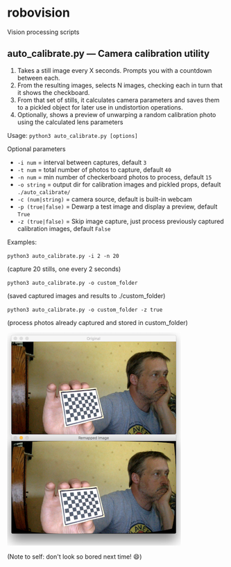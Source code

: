 # robovision
Vision processing scripts


## auto_calibrate.py &mdash; Camera calibration utility

1. Takes a still image every X seconds. Prompts you with a countdown between each.
2. From the resulting images, selects N images, checking each in turn that it shows
   the checkboard.
3. From that set of stills, it calculates camera parameters and saves them to a
   pickled object for later use in undistortion operations.
4. Optionally, shows a preview of unwarping a random calibration photo using the
   calculated lens parameters

Usage: `python3 auto_calibrate.py [options]`

Optional parameters

* `-i num` = interval between captures, default `3`
* `-t num` = total number of photos to capture, default `40`
* `-n num` = min number of checkerboard photos to process, default `15`
* `-o string` = output dir for calibration images and pickled props, default `./auto_calibrate/`
* `-c (num|string)` = camera source, default is built-in webcam
* `-p (true|false)` = Dewarp a test image and display a preview, default `True`
* `-z (true|false)` = Skip image capture, just process previously captured calibration images, default `False`

Examples:

`python3 auto_calibrate.py -i 2 -n 20`

(capture 20 stills, one every 2 seconds)

`python3 auto_calibrate.py -o custom_folder`

(saved captured images and results to ./custom_folder)

`python3 auto_calibrate.py -o custom_folder -z true`

(process photos already captured and stored in custom_folder)

![Example results](auto_calibrate.png)

(Note to self: don't look so bored next time! :smile:)